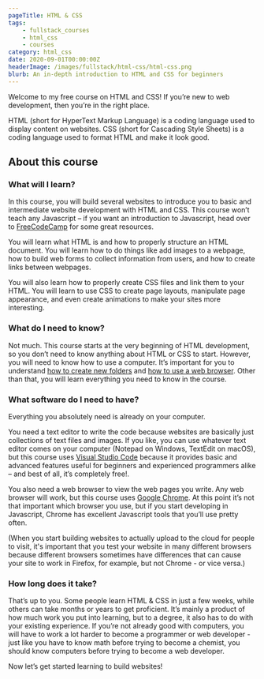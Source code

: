 ```yaml
---
pageTitle: HTML & CSS
tags:
    - fullstack_courses
    - html_css
    - courses
category: html_css
date: 2020-09-01T00:00:00Z
headerImage: /images/fullstack/html-css/html-css.png
blurb: An in-depth introduction to HTML and CSS for beginners
---
```


Welcome to my free course on HTML and CSS! If you’re new to web development, then you’re in the right place.

HTML (short for HyperText Markup Language) is a coding language used to display content on websites. CSS (short for Cascading Style Sheets) is a coding language used to format HTML and make it look good.

## About this course
### What will I learn?
    
In this course, you will build several websites to introduce you to basic and intermediate website development with HTML and CSS. This course won’t teach any Javascript – if you want an introduction to Javascript, head over to [FreeCodeCamp](https://www.freecodecamp.org) for some great resources.

You will learn what HTML is and how to properly structure an HTML document. You will learn how to do things like add images to a webpage, how to build web forms to collect information from users, and how to create links between webpages.

You will also learn how to properly create CSS files and link them to your HTML. You will learn to use CSS to create page layouts, manipulate page appearance, and even create animations to make your sites more interesting.

### What do I need to know?

Not much. This course starts at the very beginning of HTML development, so you don’t need to know anything about HTML or CSS to start. However, you will need to know how to use a computer. It’s important for you to understand [how to create new folders](https://www.dummies.com/computers/operating-systems/windows-10/how-to-create-a-new-folder-in-windows-10/) and [how to use a web browser](https://edu.gcfglobal.org/en/internetbasics/using-a-web-browser/1/). Other than that, you will learn everything you need to know in the course.

### What software do I need to have?
    
Everything you absolutely need is already on your computer.
    
You need a text editor to write the code because websites are basically just collections of text files and images. If you like, you can use whatever text editor comes on your computer (Notepad on Windows, TextEdit on macOS), but this course uses [Visual Studio Code](https://code.visualstudio.com/download) because it provides basic and advanced features useful for beginners and experienced programmers alike – and best of all, it’s completely free!.
    
You also need a web browser to view the web pages you write. Any web browser will work, but this course uses [Google Chrome](https://www.google.com/chrome). At this point it’s not that important which browser you use, but if you start developing in Javascript, Chrome has excellent Javascript tools that you’ll use pretty often. 

(When you start building websites to actually upload to the cloud for people to visit, it's important that you test your website in many different browsers because different browsers sometimes have differences that can cause your site to work in Firefox, for example, but not Chrome - or vice versa.)

### How long does it take?
    
That’s up to you. Some people learn HTML & CSS in just a few weeks, while others can take months or years to get proficient. It’s mainly a product of how much work you put into learning, but to a degree, it also has to do with your existing experience. If you’re not already good with computers, you will have to work a lot harder to become a programmer or web developer - just like you have to know math before trying to become a chemist, you should know computers before trying to become a web developer.
    
Now let’s get started learning to build websites!